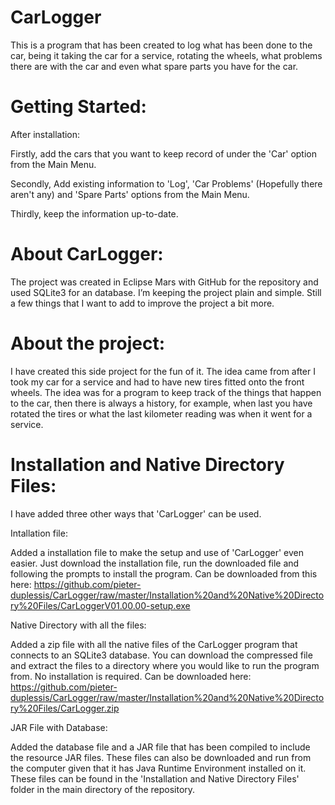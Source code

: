 # CarLogger
This is a program that has been created to log what has been done to the car, being it taking the car for a service, rotating the wheels, what problems there are with the car and even what spare parts you have for the car.

# Getting Started:
After installation:

Firstly, add the cars that you want to keep record of under the 'Car' option from the Main Menu.

Secondly, Add existing information to 'Log', 'Car Problems' (Hopefully there aren't any) and 'Spare Parts' options from the Main Menu.

Thirdly, keep the information up-to-date.

# About CarLogger:
The project was created in Eclipse Mars with GitHub for the repository and used SQLite3 for an database. I’m keeping the project plain and simple. Still a few things that I want to add to improve the project a bit more.

# About the project:
I have created this side project for the fun of it. The idea came from after I took my car for a service and had to have new tires fitted onto the front wheels. The idea was for a program to keep track of the things that happen to the car, then there is always a history, for example, when last you have rotated the tires or what the last kilometer reading was when it went for a service.

# Installation and Native Directory Files:
I have added three other ways that 'CarLogger' can be used.

Intallation file:

Added a installation file to make the setup and use of 'CarLogger' even easier. Just download the installation file, run the downloaded file and following the prompts to install the program. Can be downloaded from this here:
https://github.com/pieter-duplessis/CarLogger/raw/master/Installation%20and%20Native%20Directory%20Files/CarLoggerV01.00.00-setup.exe

Native Directory with all the files:

Added a zip file with all the native files of the CarLogger program that connects to an SQLite3 database. You can download the compressed file and extract the files to a directory where you would like to run the program from. No installation is required. Can be downloaded here:
https://github.com/pieter-duplessis/CarLogger/raw/master/Installation%20and%20Native%20Directory%20Files/CarLogger.zip

JAR File with Database:

Added the database file and a JAR file that has been compiled to include the resource JAR files. These files can also be downloaded and run from the computer given that it has Java Runtime Environment installed on it. These files can be found in the 'Installation and Native Directory Files' folder in the main directory of the repository.
